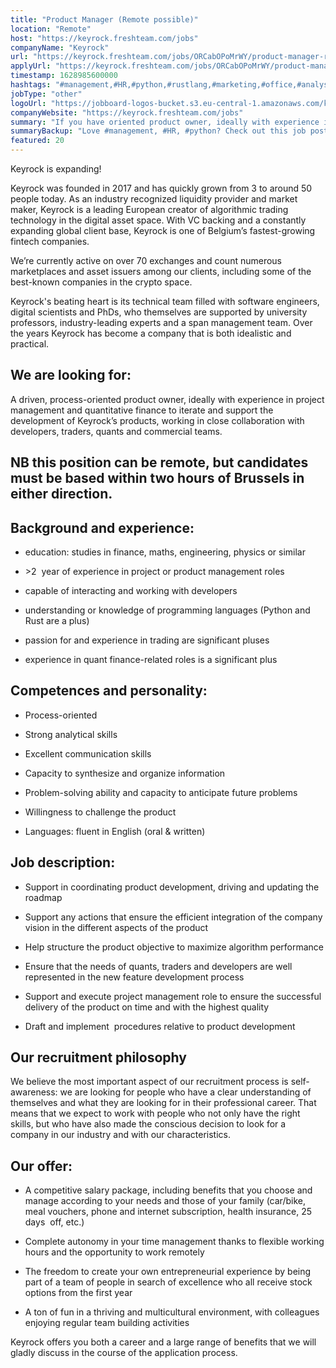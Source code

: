 ```yaml
---
title: "Product Manager (Remote possible)"
location: "Remote"
host: "https://keyrock.freshteam.com/jobs"
companyName: "Keyrock"
url: "https://keyrock.freshteam.com/jobs/ORCabOPoMrWY/product-manager-remote-possible"
applyUrl: "https://keyrock.freshteam.com/jobs/ORCabOPoMrWY/product-manager-remote-possible#applicant-form"
timestamp: 1628985600000
hashtags: "#management,#HR,#python,#rustlang,#marketing,#office,#analysis,#crypto,#communication,#finance"
jobType: "other"
logoUrl: "https://jobboard-logos-bucket.s3.eu-central-1.amazonaws.com/keyrock"
companyWebsite: "https://keyrock.freshteam.com/jobs"
summary: "If you have oriented product owner, ideally with experience in project management and quantitative finance to iterate and support the development of Keyrock’s products, working in close collaboration with developers, traders, quants and commercial teams, Keyrock is looking for someone with your knowledge."
summaryBackup: "Love #management, #HR, #python? Check out this job post!"
featured: 20
---
```


Keyrock is expanding!

Keyrock was founded in 2017 and has quickly grown from 3 to around 50 people today. As an industry recognized liquidity provider and market maker, Keyrock is a leading European creator of algorithmic trading technology in the digital asset space. With VC backing and a constantly expanding global client base, Keyrock is one of Belgium’s fastest-growing fintech companies.

We’re currently active on over 70 exchanges and count numerous marketplaces and asset issuers among our clients, including some of the best-known companies in the crypto space.

Keyrock's beating heart is its technical team filled with software engineers, digital scientists and PhDs, who themselves are supported by university professors, industry-leading experts and a span management team. Over the years Keyrock has become a company that is both idealistic and practical.

## We are looking for:

A driven, process-oriented product owner, ideally with experience in project management and quantitative finance to iterate and support the development of Keyrock’s products, working in close collaboration with developers, traders, quants and commercial teams.

## NB this position can be remote, but candidates must be based within two hours of Brussels in either direction.

## Background and experience:

*   education: studies in finance, maths, engineering, physics or similar
    
*   \>2  year of experience in project or product management roles
    
*   capable of interacting and working with developers
    
*   understanding or knowledge of programming languages (Python and Rust are a plus)
    
*   passion for and experience in trading are significant pluses
    
*   experience in quant finance-related roles is a significant plus
    

## Competences and personality:

*   Process-oriented
    
*   Strong analytical skills
    
*   Excellent communication skills
    
*   Capacity to synthesize and organize information
    
*   Problem-solving ability and capacity to anticipate future problems
    
*   Willingness to challenge the product
    
*   Languages: fluent in English (oral & written)
    

## Job description:

*   Support in coordinating product development, driving and updating the roadmap
    
*   Support any actions that ensure the efficient integration of the company vision in the different aspects of the product
    
*   Help structure the product objective to maximize algorithm performance
    
*   Ensure that the needs of quants, traders and developers are well represented in the new feature development process 
    
*   Support and execute project management role to ensure the successful delivery of the product on time and with the highest quality
    
*   Draft and implement  procedures relative to product development
    

## Our recruitment philosophy

We believe the most important aspect of our recruitment process is self-awareness: we are looking for people who have a clear understanding of themselves and what they are looking for in their professional career. That means that we expect to work with people who not only have the right skills, but who have also made the conscious decision to look for a company in our industry and with our characteristics.

## Our offer:

*   A competitive salary package, including benefits that you choose and manage according to your needs and those of your family (car/bike, meal vouchers, phone and internet subscription, health insurance, 25 days  off, etc.) 
    
*   Complete autonomy in your time management thanks to flexible working hours and the opportunity to work remotely 
    
*   The freedom to create your own entrepreneurial experience by being part of a team of people in search of excellence who all receive stock options from the first year
    
*   A ton of fun in a thriving and multicultural environment, with colleagues enjoying regular team building activities 
    

Keyrock offers you both a career and a large range of benefits that we will gladly discuss in the course of the application process.
